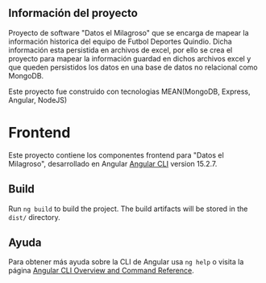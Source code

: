 ## Información del proyecto
Proyecto de software "Datos el Milagroso" que se encarga de mapear la información historica del equipo de Futbol Deportes Quindio.
Dicha información esta persistida en archivos de excel, por ello se crea el proyecto para mapear la información guardad en dichos archivos excel y que queden persistidos los datos en una base de datos no relacional como MongoDB.

Este proyecto fue construido con tecnologias MEAN(MongoDB, Express, Angular, NodeJS)

# Frontend
Este proyecto contiene los componentes frontend para "Datos el Milagroso", desarrollado en Angular [Angular CLI](https://github.com/angular/angular-cli) version 15.2.7. 
 
## Build
Run `ng build` to build the project. The build artifacts will be stored in the `dist/` directory.

## Ayuda
Para obtener más ayuda sobre la CLI de Angular usa `ng help` o visita la página [Angular CLI Overview and Command Reference](https://angular.io/cli).